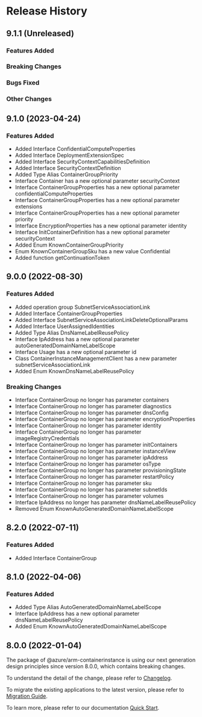 # Release History

## 9.1.1 (Unreleased)

### Features Added

### Breaking Changes

### Bugs Fixed

### Other Changes

## 9.1.0 (2023-04-24)
    
### Features Added

  - Added Interface ConfidentialComputeProperties
  - Added Interface DeploymentExtensionSpec
  - Added Interface SecurityContextCapabilitiesDefinition
  - Added Interface SecurityContextDefinition
  - Added Type Alias ContainerGroupPriority
  - Interface Container has a new optional parameter securityContext
  - Interface ContainerGroupProperties has a new optional parameter confidentialComputeProperties
  - Interface ContainerGroupProperties has a new optional parameter extensions
  - Interface ContainerGroupProperties has a new optional parameter priority
  - Interface EncryptionProperties has a new optional parameter identity
  - Interface InitContainerDefinition has a new optional parameter securityContext
  - Added Enum KnownContainerGroupPriority
  - Enum KnownContainerGroupSku has a new value Confidential
  - Added function getContinuationToken
    
    
## 9.0.0 (2022-08-30)
    
### Features Added

  - Added operation group SubnetServiceAssociationLink
  - Added Interface ContainerGroupProperties
  - Added Interface SubnetServiceAssociationLinkDeleteOptionalParams
  - Added Interface UserAssignedIdentities
  - Added Type Alias DnsNameLabelReusePolicy
  - Interface IpAddress has a new optional parameter autoGeneratedDomainNameLabelScope
  - Interface Usage has a new optional parameter id
  - Class ContainerInstanceManagementClient has a new parameter subnetServiceAssociationLink
  - Added Enum KnownDnsNameLabelReusePolicy

### Breaking Changes

  - Interface ContainerGroup no longer has parameter containers
  - Interface ContainerGroup no longer has parameter diagnostics
  - Interface ContainerGroup no longer has parameter dnsConfig
  - Interface ContainerGroup no longer has parameter encryptionProperties
  - Interface ContainerGroup no longer has parameter identity
  - Interface ContainerGroup no longer has parameter imageRegistryCredentials
  - Interface ContainerGroup no longer has parameter initContainers
  - Interface ContainerGroup no longer has parameter instanceView
  - Interface ContainerGroup no longer has parameter ipAddress
  - Interface ContainerGroup no longer has parameter osType
  - Interface ContainerGroup no longer has parameter provisioningState
  - Interface ContainerGroup no longer has parameter restartPolicy
  - Interface ContainerGroup no longer has parameter sku
  - Interface ContainerGroup no longer has parameter subnetIds
  - Interface ContainerGroup no longer has parameter volumes
  - Interface IpAddress no longer has parameter dnsNameLabelReusePolicy
  - Removed Enum KnownAutoGeneratedDomainNameLabelScope
    
    
## 8.2.0 (2022-07-11)
    
### Features Added

  - Added Interface ContainerGroup
    
    
## 8.1.0 (2022-04-06)
    
### Features Added

  - Added Type Alias AutoGeneratedDomainNameLabelScope
  - Interface IpAddress has a new optional parameter dnsNameLabelReusePolicy
  - Added Enum KnownAutoGeneratedDomainNameLabelScope
    
    
## 8.0.0 (2022-01-04)

The package of @azure/arm-containerinstance is using our next generation design principles since version 8.0.0, which contains breaking changes.

To understand the detail of the change, please refer to [Changelog](https://aka.ms/js-track2-changelog).

To migrate the existing applications to the latest version, please refer to [Migration Guide](https://aka.ms/js-track2-migration-guide).

To learn more, please refer to our documentation [Quick Start](https://aka.ms/azsdk/js/mgmt/quickstart ).
